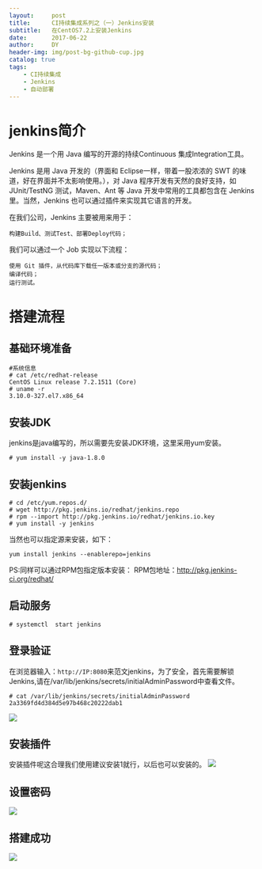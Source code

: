 ```yaml
---
layout:     post
title:      CI持续集成系列之（一）Jenkins安装
subtitle:   在CentOS7.2上安装Jenkins
date:       2017-06-22
author:     DY
header-img: img/post-bg-github-cup.jpg
catalog: true
tags:
    - CI持续集成
    - Jenkins
    - 自动部署
---
```

# jenkins简介

Jenkins 是一个用 Java 编写的开源的持续Continuous 集成Integration工具。

Jenkins 是用 Java 开发的（界面和 Eclipse一样，带着一股浓浓的 SWT 的味道，好在界面并不太影响使用。），对 Java 程序开发有天然的良好支持，如 JUnit/TestNG 测试，Maven、Ant 等 Java 开发中常用的工具都包含在 Jenkins 里。当然，Jenkins 也可以通过插件来实现其它语言的开发。

在我们公司，Jenkins 主要被用来用于：
```
构建Build、测试Test、部署Deploy代码；
```

我们可以通过一个 Job 实现以下流程：
```
使用 Git 插件，从代码库下载任一版本或分支的源代码；
编译代码；
运行测试。
```

# 搭建流程
## 基础环境准备
```
#系统信息
# cat /etc/redhat-release 
CentOS Linux release 7.2.1511 (Core) 
# uname -r
3.10.0-327.el7.x86_64
```
## 安装JDK
jenkins是java编写的，所以需要先安装JDK环境，这里采用yum安装。
```
# yum install -y java-1.8.0
```
## 安装jenkins
```
# cd /etc/yum.repos.d/
# wget http://pkg.jenkins.io/redhat/jenkins.repo
# rpm --import http://pkg.jenkins.io/redhat/jenkins.io.key
# yum install -y jenkins
```

当然也可以指定源来安装，如下：
```
yum install jenkins --enablerepo=jenkins
```

PS:同样可以通过RPM包指定版本安装： RPM包地址：http://pkg.jenkins-ci.org/redhat/

## 启动服务
```
# systemctl  start jenkins
```

## 登录验证
在浏览器输入：`http://IP:8080`来范文jenkins，为了安全，首先需要解锁Jenkins,请在/var/lib/jenkins/secrets/initialAdminPassword中查看文件。
```
# cat /var/lib/jenkins/secrets/initialAdminPassword
2a3369fd4d384d5e97b468c20222dab1
```
![](http://upload-images.jianshu.io/upload_images/3149961-f02d0e3e47948835.png?imageMogr2/auto-orient/strip%7CimageView2/2/w/1240)

## 安装插件
安装插件呢这合理我们使用建议安装1就行，以后也可以安装的。
![](http://upload-images.jianshu.io/upload_images/3149961-86954c68e9b6c99f.png?imageMogr2/auto-orient/strip%7CimageView2/2/w/1240)

## 设置密码
![](http://upload-images.jianshu.io/upload_images/3149961-8853641153739f81.png?imageMogr2/auto-orient/strip%7CimageView2/2/w/1240)

## 搭建成功
![](http://upload-images.jianshu.io/upload_images/3149961-d404eef7410e29ad.png?imageMogr2/auto-orient/strip%7CimageView2/2/w/1240)

